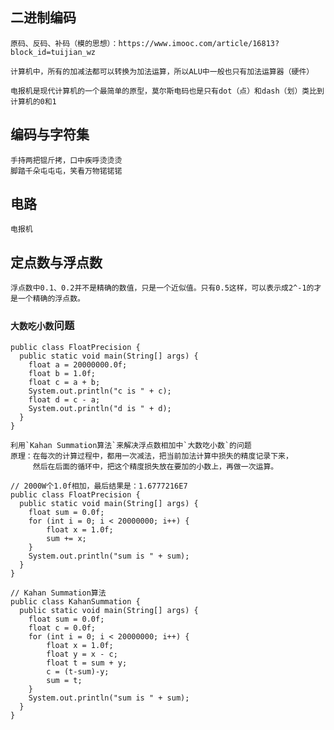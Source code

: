 
## 二进制编码

    原码、反码、补码（模的思想）：https://www.imooc.com/article/16813?block_id=tuijian_wz
    
    计算机中，所有的加减法都可以转换为加法运算，所以ALU中一般也只有加法运算器（硬件）

    电报机是现代计算机的一个最简单的原型，莫尔斯电码也是只有dot（点）和dash（划）类比到计算机的0和1
    
## 编码与字符集

    手持两把锟斤拷，口中疾呼烫烫烫
    脚踏千朵屯屯屯，笑看万物锘锘锘    
    
## 电路
    
    电报机    

## 定点数与浮点数

    浮点数中0.1、0.2并不是精确的数值，只是一个近似值。只有0.5这样，可以表示成2^-1的才是一个精确的浮点数。
                      
### `大数吃小数`问题
```
public class FloatPrecision {
  public static void main(String[] args) {
    float a = 20000000.0f;
    float b = 1.0f;
    float c = a + b;
    System.out.println("c is " + c);
    float d = c - a;
    System.out.println("d is " + d);
  }
}
```
    利用`Kahan Summation算法`来解决浮点数相加中`大数吃小数`的问题
    原理：在每次的计算过程中，都用一次减法，把当前加法计算中损失的精度记录下来，
         然后在后面的循环中，把这个精度损失放在要加的小数上，再做一次运算。
               
```
// 2000W个1.0f相加，最后结果是：1.6777216E7
public class FloatPrecision {
  public static void main(String[] args) {
    float sum = 0.0f;
    for (int i = 0; i < 20000000; i++) {
    	float x = 1.0f;
    	sum += x;    	
    }
    System.out.println("sum is " + sum);   
  }	
}
```
```
// Kahan Summation算法
public class KahanSummation {
  public static void main(String[] args) {
    float sum = 0.0f;
    float c = 0.0f;
    for (int i = 0; i < 20000000; i++) {
    	float x = 1.0f;
    	float y = x - c;
    	float t = sum + y;
    	c = (t-sum)-y;
    	sum = t;    	
    }
    System.out.println("sum is " + sum);   
  }	
}
```